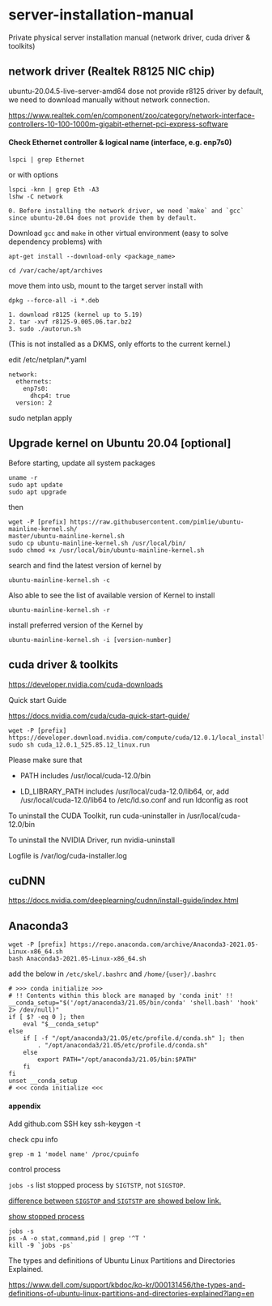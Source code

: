 # server-installation-manual
Private physical server installation manual (network driver, cuda driver &amp; toolkits)

## network driver (Realtek R8125 NIC chip)
ubuntu-20.04.5-live-server-amd64 dose not provide r8125 driver by default, we need to download manually without network connection.

<https://www.realtek.com/en/component/zoo/category/network-interface-controllers-10-100-1000m-gigabit-ethernet-pci-express-software>

#### Check Ethernet controller & logical name (interface, e.g. enp7s0)
```
lspci | grep Ethernet
```
or with options
```
lspci -knn | grep Eth -A3
lshw -C network
```

    0. Before installing the network driver, we need `make` and `gcc` since ubuntu-20.04 does not provide them by default.

Download `gcc` and `make` in other virtual environment (easy to solve dependency problems) with 

    apt-get install --download-only <package_name>

    cd /var/cache/apt/archives

move them into usb, mount to the target server install with

    dpkg --force-all -i *.deb

```
1. download r8125 (kernel up to 5.19)
2. tar -xvf r8125-9.005.06.tar.bz2
3. sudo ./autorun.sh
```
(This is not installed as a DKMS, only efforts to the current kernel.)

edit /etc/netplan/*.yaml

```
network:
  ethernets:
    enp7s0:
      dhcp4: true
  version: 2
```

sudo netplan apply

## Upgrade kernel on Ubuntu 20.04 [optional]
Before starting, update all system packages
```
uname -r
sudo apt update
sudo apt upgrade
```
then
```
wget -P [prefix] https://raw.githubusercontent.com/pimlie/ubuntu-mainline-kernel.sh/
master/ubuntu-mainline-kernel.sh
sudo cp ubuntu-mainline-kernel.sh /usr/local/bin/
sudo chmod +x /usr/local/bin/ubuntu-mainline-kernel.sh
```
search and find the latest version of kernel by

    ubuntu-mainline-kernel.sh -c

Also able to see the list of available version of Kernel to install

    ubuntu-mainline-kernel.sh -r

install preferred version of the Kernel by

    ubuntu-mainline-kernel.sh -i [version-number]

## cuda driver & toolkits
<https://developer.nvidia.com/cuda-downloads>


Quick start Guide

<https://docs.nvidia.com/cuda/cuda-quick-start-guide/>

```
wget -P [prefix] https://developer.download.nvidia.com/compute/cuda/12.0.1/local_installers/cuda_12.0.1_525.85.12_linux.run
sudo sh cuda_12.0.1_525.85.12_linux.run
```

Please make sure that

 - PATH includes /usr/local/cuda-12.0/bin

 - LD_LIBRARY_PATH includes /usr/local/cuda-12.0/lib64, or, add /usr/local/cuda-12.0/lib64 to /etc/ld.so.conf and run ldconfig as root

To uninstall the CUDA Toolkit, run cuda-uninstaller in /usr/local/cuda-12.0/bin

To uninstall the NVIDIA Driver, run nvidia-uninstall

Logfile is /var/log/cuda-installer.log

## cuDNN
<https://docs.nvidia.com/deeplearning/cudnn/install-guide/index.html>

## Anaconda3
```
wget -P [prefix] https://repo.anaconda.com/archive/Anaconda3-2021.05-Linux-x86_64.sh
bash Anaconda3-2021.05-Linux-x86_64.sh
```

add the below in `/etc/skel/.bashrc` and `/home/{user}/.bashrc`

```
# >>> conda initialize >>>
# !! Contents within this block are managed by 'conda init' !!
__conda_setup="$('/opt/anaconda3/21.05/bin/conda' 'shell.bash' 'hook' 2> /dev/null)"
if [ $? -eq 0 ]; then
    eval "$__conda_setup"
else
    if [ -f "/opt/anaconda3/21.05/etc/profile.d/conda.sh" ]; then
        . "/opt/anaconda3/21.05/etc/profile.d/conda.sh"
    else
        export PATH="/opt/anaconda3/21.05/bin:$PATH"
    fi
fi
unset __conda_setup
# <<< conda initialize <<<
```

#### appendix
Add github.com SSH key
    ssh-keygen -t 

check cpu info

    grep -m 1 'model name' /proc/cpuinfo

control process

`jobs -s` list stopped process by `SIGTSTP`, not `SIGSTOP`.

[difference between `SIGSTOP` and `SIGTSTP` are showed below link.](https://stackoverflow.com/questions/11886812/what-is-the-difference-between-sigstop-and-sigtstp/11888074#11888074)

[show stopped process](https://stackoverflow.com/questions/32859493/linux-command-to-show-stopped-and-running-processes)

```
jobs -s
ps -A -o stat,command,pid | grep '^T '
kill -9 `jobs -ps`
```

The types and definitions of Ubuntu Linux Partitions and Directories Explained.

<https://www.dell.com/support/kbdoc/ko-kr/000131456/the-types-and-definitions-of-ubuntu-linux-partitions-and-directories-explained?lang=en>